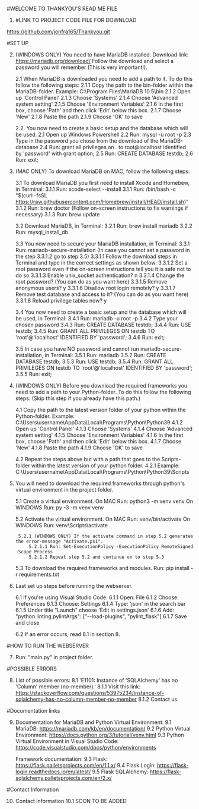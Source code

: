 #WELCOME TO THANKYOU'S READ ME FILE

1. #LINK TO PROJECT CODE FILE FOR DOWNLOAD

https://github.com/jonfra165/Thankyou.git

#SET UP

2.  (WINDOWS ONLY) You need to have MariaDB installed.
    Download link: https://mariadb.org/download/
    Follow the download and select a password you will remember (This is very important!).

    2.1 When MariaDB is downloaded you need to add a path to it. To do this follow the following steps:
        2.1.1 Copy the path to the bin-folder within the MariaDB-folder.
            Example: C:\Program Files\MariaDB 10.5\bin
        2.1.2 Open up 'Control Panel'
        2.1.3 Choose 'Systems'
        2.1.4 Choose 'Advanced system setting'
        2.1.5 Choose 'Environment Variables'
        2.1.6 In the first box, choose 'Path' and then click 'Edit' below this box.
        2.1.7 Choose 'New'
        2.1.8 Paste the path
        2.1.9 Choose 'OK' to save

    2.2. You now need to create a basic setup and the database which will be used.
        2.1 Open up Windows Powershell
        2.2 Run: mysql -u root -p
        2.3 Type in the password you chose from the download of the MariaDB-database
        2.4 Run: grant all privileges on *.* to root@localhost identified by 'password' with grant option;
        2.5 Run: CREATE DATABASE testdb;
        2.6 Run: exit;

3. (MAC ONLY) To download MariaDB on MAC, follow the following steps:

    3.1 To download MariaDB you first need to install Xcode and Homebew, in Terminal:
        3.1.1 Run: xcode-select --install
        3.1.1 Run: /bin/bash -c "$(curl -fsSL https://raw.githubusercontent.com/Homebrew/install/HEAD/install.sh)"
        3.1.2 Run: brew doctor (Follow on-screen instructions to fix warnings if necessary)
        3.1.3 Run: brew update

    3.2 Download MariaDB, in Terminal:
        3.2.1 Run: brew install mariadb
        3.2.2 Run: mysql_install_db
    
    3.3 You now need to secure your MariaDB installation, in Terminal:
        3.3.1 Run: mariadb-secure-installation (In case you cannot set a password in the step 3.3.1.2 go to step 3.5)
            3.3.1.1 Follow the download steps in Terminal and type in the correct settings as shown below:
                3.3.1.2 Set a root password even if the on-screen instructions tell you it is safe not to do so
                3.3.1.3 Enable unix_socket authentication? n
                3.3.1.4 Change the root password? (You can do as you want here)
                3.3.1.5 Remove anonymous users? y
                3.3.1.6 Disallow root login remotely? y
                3.3.1.7 Remove test database and access to it? (You can do as you want here)
                3.3.1.8 Reload privilege tables now? y

    3.4 You now need to create a basic setup and the database which will be used, in Terminal:
        3.4.1 Run: mariadb -u root -p 
        3.4.2 Type your chosen password
        3.4.3 Run: CREATE DATABASE testdb;
        3.4.4 Run: USE testdb;
        3.4.5 Run: GRANT ALL PRIVILEGES ON testdb TO  'root'@'localhost'  IDENTIFIED  BY  'password';
        3.4.6 Run: exit;

    3.5 In case you have NO password and cannot run mariadb-secure-installation, in Terminal:
        3.5.1 Run: mariadb
        3.5.2 Run: CREATE DATABASE testdb;
        3.5.3 Run: USE testdb;
        3.5.4 Run: GRANT ALL PRIVILEGES ON testdb TO  'root'@'localhost'  IDENTIFIED  BY  'password';
        3.5.5 Run: exit;
    
4. (WINDOWS ONLY) Before you download the required frameworks you need to add a path to your Python-folder. To do this follow the following steps: (Skip this step if you already have this path.)
    
    4.1 Copy the path to the latest version folder of your python within the Python-folder.
            Example: C:\Users\username\AppData\Local\Programs\Python\Python39
        4.1.2 Open up 'Control Panel'
        4.1.3 Choose 'Systems'
        4.1.4 Choose 'Advanced system setting'
        4.1.5 Choose 'Environment Variables'
        4.1.6 In the first box, choose 'Path' and then click 'Edit' below this box.
        4.1.7 Choose 'New'
        4.1.8 Paste the path
        4.1.9 Choose 'OK' to save
    
    4.2 Repeat the steps above but with a path that goes to the Scripts-folder within the latest version of your python folder.
        4.2.1 Example: C:\Users\username\AppData\Local\Programs\Python\Python39\Scripts

5. You will need to download the required frameworks through python's virtual environment in the project folder.

    5.1 Create a virtual environment.
        On MAC Run: python3 -m venv venv
        On WINDOWS Run: py -3 -m venv venv
        
    5.2 Activate the virtual environment.
        On MAC Run: venv/bin/activate
        On WINDOWS Run: venv\Scripts\activate

        5.2.1 (WINDOWS ONLY) If the activate command in step 5.2 generates the error-message "Activate.ps1".
            5.2.1.1 Run: Set-ExecutionPolicy -ExecutionPolicy RemoteSigned -Scope Process
            5.2.1.2 Repeat step 5.2 and continue on to step 5.3

    5.3 To download the required frameworks and modules.
        Run: pip install -r requirements.txt

6. Last set up steps before running the webserver.

    6.1 If you're using Visual Studio Code:
        6.1.1 Open: File
        6.1.2 Choose: Preferences
        6.1.3 Choose: Settings
        6.1.4 Type: 'json' in the search bar
        6.1.5 Under title "Launch" choose 'Edit in settings.json'
        6.1.6 Add: "python.linting.pylintArgs": ["--load-plugins", "pylint_flask"]
        6.1.7 Save and close
    
    6.2 If an error occurs, read 8.1 in section 8. 

#HOW TO RUN THE WEBSERVER

7. Run: "main.py" in project folder.

#POSSIBLE ERRORS

8. List of possible errors:
    8.1 'E1101: Instance of 'SQLAlchemy' has no 'Column' member (no-member).' 
        8.1.1 Visit this link: https://stackoverflow.com/questions/53975234/instance-of-sqlalchemy-has-no-column-member-no-member
        8.1.2 Contact us.

#Documentation links

9. Documentation for MariaDB and Python Virtual Environment:
    9.1 MariaDB: https://mariadb.com/kb/en/documentation/
    9.2 Python Virtual Environment: https://docs.python.org/3/tutorial/venv.html
    9.3 Python Virtual Environment in Visual Studio Code: https://code.visualstudio.com/docs/python/environments

    Framework documentation:
    9.3 Flask: https://flask.palletsprojects.com/en/1.1.x/
    9.4 Flask Login: https://flask-login.readthedocs.io/en/latest/
    9.5 Flask SQLAlchemy: https://flask-sqlalchemy.palletsprojects.com/en/2.x/

#Contact Information

10. Contact information
    10.1 SOON TO BE ADDED